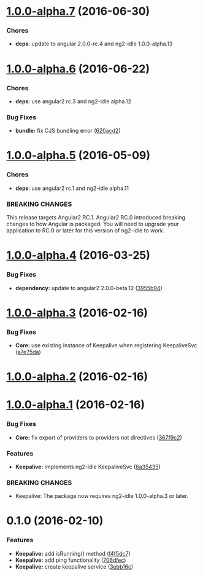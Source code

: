 <a name="1.0.0-alpha.7"></a>
# [1.0.0-alpha.7](https://github.com/HackedByChinese/ng2-idle-keepalive/compare/v1.0.0-alpha.6...v1.0.0-alpha.7) (2016-06-30)


### Chores
* **deps**: update to angular 2.0.0-rc.4 and ng2-idle 1.0.0-alpha.13



<a name="1.0.0-alpha.6"></a>
# [1.0.0-alpha.6](https://github.com/HackedByChinese/ng2-idle-keepalive/compare/v1.0.0-alpha.5...v1.0.0-alpha.6) (2016-06-22)

### Chores
* **deps**: use angular2 rc.3 and ng2-idle alpha.12

### Bug Fixes

* **bundle:** fix CJS bundling error ([620acd2](https://github.com/HackedByChinese/ng2-idle-keepalive/commit/620acd2))



<a name="1.0.0-alpha.5"></a>
# [1.0.0-alpha.5](https://github.com/HackedByChinese/ng2-idle-keepalive/compare/v1.0.0-alpha.4...v1.0.0-alpha.5) (2016-05-09)

### Chores
* **deps**: use angular2 rc.1 and ng2-idle alpha.11

### BREAKING CHANGES
This release targets Angular2 RC.1. Angular2 RC.0 introduced breaking changes to how Angular is
packaged. You will need to upgrade your application to RC.0 or later for this version of ng2-idle to
work.

<a name="1.0.0-alpha.4"></a>
# [1.0.0-alpha.4](https://github.com/HackedByChinese/ng2-idle-keepalive/compare/1.0.0-alpha.3...v1.0.0-alpha.4) (2016-03-25)


### Bug Fixes

* **dependency:** update to angular2 2.0.0-beta.12 ([3955b94](https://github.com/HackedByChinese/ng2-idle-keepalive/commit/3955b94))



<a name="1.0.0-alpha.3"></a>
# [1.0.0-alpha.3](https://github.com/HackedByChinese/ng2-idle-keepalive/compare/1.0.0-alpha.2...v1.0.0-alpha.3) (2016-02-16)


### Bug Fixes

* **Core:** use existing instance of Keepalive when registering KeepaliveSvc ([a7e75da](https://github.com/HackedByChinese/ng2-idle-keepalive/commit/a7e75da))



<a name="1.0.0-alpha.2"></a>
# [1.0.0-alpha.2](https://github.com/HackedByChinese/ng2-idle-keepalive/compare/1.0.0-alpha.1...v1.0.0-alpha.2) (2016-02-16)



<a name="1.0.0-alpha.1"></a>
# [1.0.0-alpha.1](https://github.com/HackedByChinese/ng2-idle-keepalive/compare/0.1.0...v1.0.0-alpha.1) (2016-02-16)


### Bug Fixes

* **Core:** fix export of providers to providers not directives ([367f9c2](https://github.com/HackedByChinese/ng2-idle-keepalive/commit/367f9c2))

### Features

* **Keepalive:** implements ng2-idle KeepaliveSvc ([6a35435](https://github.com/HackedByChinese/ng2-idle-keepalive/commit/6a35435))


### BREAKING CHANGES

* Keepalive: The package now requires ng2-idle 1.0.0-alpha.3 or later.



<a name="0.1.0"></a>
# 0.1.0 (2016-02-10)


### Features

* **Keepalive:** add isRunning() method ([f4f5dc7](https://github.com/HackedByChinese/ng2-keepalive/commit/f4f5dc7))
* **Keepalive:** add ping functionality ([706dfec](https://github.com/HackedByChinese/ng2-keepalive/commit/706dfec))
* **Keepalive:** create keepalive service ([3ebb16c](https://github.com/HackedByChinese/ng2-keepalive/commit/3ebb16c))
